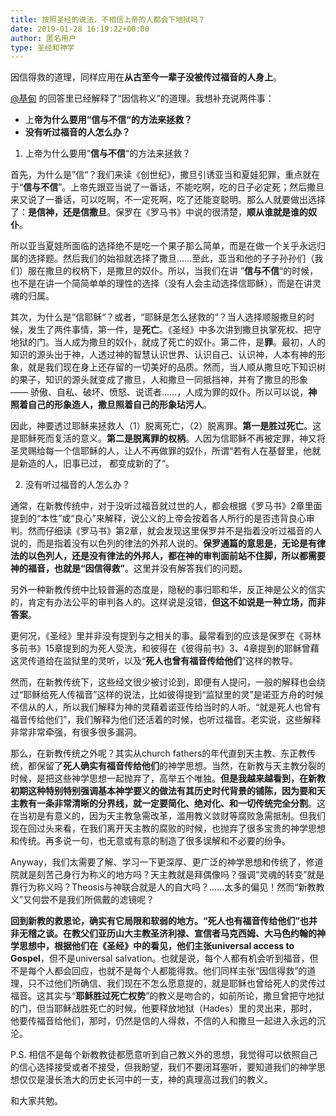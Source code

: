 ```yaml
---
title: 按照圣经的说法，不相信上帝的人都会下地狱吗？
date: 2019-01-28 16:19:22+00:00
author: 匿名用户
type: 圣经和神学
---
```

因信得救的道理，同样应用在**从古至今一辈子没被传过福音的人身上**。

  


[@基甸](https://www.zhihu.com/people/c1bacaedf9bb4cc921483b3b89e29ee7) 的回答里已经解释了“因信称义”的道理。我想补充说两件事：

  



* 上**帝为什么要用“信与不信“的方法来拯救？**
* **没有听过福音的人怎么办？**

  


1. 上帝为什么要用“**信与不信**“的方法来拯救？

  


首先，为什么是”信“？我们来读《创世纪》，撒旦引诱亚当和夏娃犯罪，重点就在于“**信与不信**”。上帝先跟亚当说了一番话，不能吃啊，吃的日子必定死；然后撒旦来又说了一番话，可以吃啊，不一定死啊，吃了还能变聪明。那么人就要做出选择了：**是信神，还是信撒旦**。保罗在《罗马书》中说的很清楚，**顺从谁就是谁的奴仆**。

  


所以亚当夏娃所面临的选择绝不是吃一个果子那么简单，而是在做一个关乎永远归属的选择题。然后我们的始祖就选择了撒旦……至此，亚当和他的子子孙孙们（我们）服在撒旦的权柄下，是撒旦的奴仆。所以，当我们在讲 ”**信与不信**“的时候，也不是在讲一个简简单单的理性的选择（没有人会主动选择信耶稣），而是在讲灵魂的归属。

  


其次，为什么是”信耶稣“？或者，“耶稣是怎么拯救的“？当人选择顺服撒旦的时候，发生了两件事情，第一件，是**死亡**。《圣经》中多次讲到撒旦执掌死权、把守地狱的门。当人成为撒旦的奴仆，就成了死亡的奴仆。第二件，是**罪**。最初，人的知识的源头出于神，人透过神的智慧认识世界、认识自己、认识神，人本有神的形象，就是我们现在身上还存留的一切美好的品质。然而，当人顺从撒旦吃下知识树的果子，知识的源头就变成了撒旦，人和撒旦一同抵挡神，并有了撒旦的形象 —— 骄傲、自私、破坏、愤怒、说谎者……，人成为罪的奴仆。所以可以说，**神照着自己的形象造人，撒旦照着自己的形象玷污人**。

  


因此，神要透过耶稣来拯救人（1）脱离死亡，（2）脱离罪。**第一是胜过死亡**。这是耶稣死而复活的意义。**第二是脱离罪的权柄**。人因为信耶稣不再被定罪，神又将圣灵赐给每一个信耶稣的人，让人不再做罪的奴仆，所谓“若有人在基督里，他就是新造的人，旧事已过， 都变成新的了“。

  


2. 没有听过福音的人怎么办？

  


通常，在新教传统中，对于没听过福音就过世的人，都会根据《罗马书》2章里面提到的“本性”或“良心”来解释，说公义的上帝会按着各人所行的是否违背良心审判。然而仔细读《罗马书》第2章，就会发现这里保罗并不是指着没听过福音的人说的，而是指着没有以色列的律法的外邦人说的。**保罗通篇的意思是，无论是有律法的以色列人，还是没有律法的外邦人，都在神的审判面前站不住脚，所以都需要神的福音，也就是“因信得救”**。这里并没有解答我们的问题。

  


另外一种新教传统中比较普遍的态度是，隐秘的事归耶和华，反正神是公义的信实的，肯定有办法公平的审判各人的。这样说是没错，**但这不如说是一种立场，而非答案**。

  


更何况，《圣经》里并非没有提到与之相关的事。最常看到的应该是保罗在《哥林多前书》15章提到的为死人受洗，和彼得在《彼得前书》3、4章提到的耶稣曾藉这灵传道给在监狱里的灵听，以及“**死人也曾有福音传给他们**”这样的教导。

  


然而，在新教传统下，这些经文很少被讨论到，即便有人提问，一般的解释也会绕过“耶稣给死人传福音”这样的说法，比如彼得提到“监狱里的灵”是诺亚方舟的时候不信从的人，所以我们解释为神的灵藉着诺亚传给当时的人听。“就是死人也曾有福音传给他们”，我们解释为他们还活着的时候，也听过福音。老实说，这些解释非常非常牵强，有很多很多漏洞。

  


那么，在新教传统之外呢？其实从church fathers的年代直到天主教、东正教传统，都保留了**死人确实有福音传给他们**的神学思想。当然，在新教与天主教分裂的时候，是把这些神学思想一起抛弃了，高举五个唯独。**但是我越来越看到，在新教初期这种特别特别强调基本神学要义的做法有其历史时代背景的铺陈，因为要和天主教有一条非常清晰的分界线，就一定要简化、绝对化、和一切传统完全分割**。这在当初是有意义的，因为天主教急需改革，滥用教义敛财等腐败急需抵制。但我们现在回过头来看，在我们离开天主教的腐败的时候，也抛弃了很多宝贵的神学思想和传统。再多说一句，也无意或有意的制造了很多误解和不必要的纷争。

  


Anyway，我们太需要了解、学习一下更深厚、更广泛的神学思想和传统了，修道院就是刻苦己身行为称义的地方吗？天主教就是拜偶像吗？强调“灵魂的转变”就是靠行为称义吗？Theosis与神联合就是人的自大吗？……太多的偏见！然而“新教教义”又何尝不是我们所佩戴的滤镜呢？

  


**回到新教的救恩论，确实有它局限和软弱的地方。“死人也有福音传给他们”也并非无稽之谈。**在教父们亚历山大主教圣济利禄、宣信者马克西姆、大马色约翰的神学思想中，根据他们在《圣经》中的看见，他们主张**universal access to Gospel**，但不是universal salvation。也就是说，每个人都有机会听到福音，但不是每个人都会回应，也就不是每个人都能得救。他们同样主张“因信得救”的道理，只不过他们所确信、我们现在不怎么愿意提的，就是耶稣也曾给死人的灵传过福音。这其实与“**耶稣胜过死亡权势**”的教义是吻合的，如前所论，撒旦曾把守地狱的门，但当耶稣战胜死亡的时候，他要释放地狱（Hades）里的灵出来，那时，他要传福音给他们，那时，仍然是信的人得救，不信的人和撒旦一起进入永远的沉沦。

  


P.S. 相信不是每个新教教徒都愿意听到自己教义外的思想，我觉得可以依照自己的信心选择接受或者不接受，但我盼望，我们不要闭耳塞听，要知道我们的神学思想仅仅是漫长浩大的历史长河中的一支，神的真理高过我们的教义。

  


和大家共勉。


